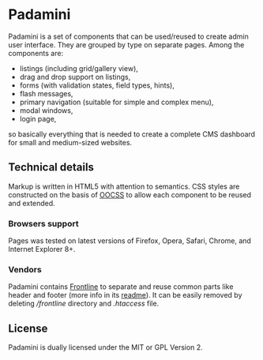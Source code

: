 # Padamini

Padamini is a set of components that can be used/reused to create admin user interface. They are grouped by type on separate pages. Among the components are:

* listings (including grid/gallery view),
* drag and drop support on listings,
* forms (with validation states, field types, hints),
* flash messages,
* primary navigation (suitable for simple and complex menu),
* modal windows,
* login page,

so basically everything that is needed to create a complete CMS dashboard for small and medium-sized websites.

## Technical details

Markup is written in HTML5 with attention to semantics. CSS styles are constructed on the basis of [OOCSS](http://oocss.org/) to allow each component to be reused and extended.

### Browsers support

Pages was tested on latest versions of Firefox, Opera, Safari, Chrome, and Internet Explorer 8+.

### Vendors

Padamini contains [Frontline](http://github.com/lamberski/frontline/) to separate and reuse common parts like header and footer (more info in its [readme](https://github.com/lamberski/frontline/blob/master/readme.md)). It can be easily removed by deleting */frontline* directory and *.htaccess* file.

## License

Padamini is dually licensed under the MIT or GPL Version 2.